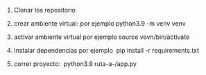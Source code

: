 

1. Clonar los repositorio

2. crear ambiente virtual: por ejemplo python3.9 -m venv venv

3. activar ambiente virtual por ejemplo source vevn/bin/activate

4. instalar dependencias por ejemplo  pip install -r requirements.txt

5. correr proyecto:  python3.9 ruta-a-/app.py